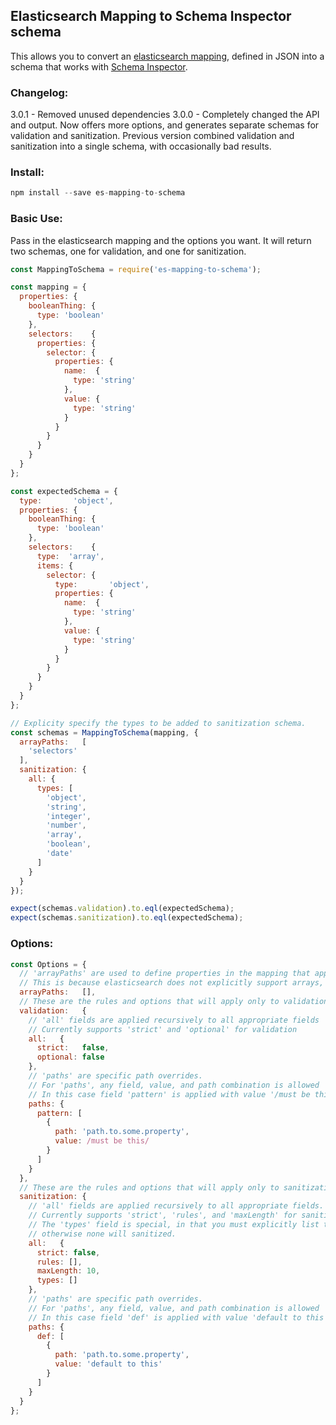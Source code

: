 ## Elasticsearch Mapping to Schema Inspector schema

This allows you to convert an [elasticsearch mapping](https://www.elastic.co/guide/en/elasticsearch/reference/current/mapping.html), defined in JSON
into a schema that works with [Schema Inspector](http://atinux.github.io/schema-inspector/).

### Changelog:
3.0.1 - Removed unused dependencies
3.0.0 - Completely changed the API and output. Now offers more options, and generates separate schemas for validation and 
sanitization. Previous version combined validation and sanitization into a single schema, with occasionally bad results.

### Install:
```javascript
npm install --save es-mapping-to-schema
```

### Basic Use:
Pass in the elasticsearch mapping and the options you want. It will return two schemas, one for validation, and one for sanitization. 

```javascript
const MappingToSchema = require('es-mapping-to-schema');

const mapping = {
  properties: {
    booleanThing: {
      type: 'boolean'
    },
    selectors:    {
      properties: {
        selector: {
          properties: {
            name:  {
              type: 'string'
            },
            value: {
              type: 'string'
            }
          }
        }
      }
    }
  }
};

const expectedSchema = {
  type:       'object',
  properties: {
    booleanThing: {
      type: 'boolean'
    },
    selectors:    {
      type:  'array',
      items: {
        selector: {
          type:       'object',
          properties: {
            name:  {
              type: 'string'
            },
            value: {
              type: 'string'
            }
          }
        }
      }
    }
  }
};

// Explicity specify the types to be added to sanitization schema.
const schemas = MappingToSchema(mapping, {
  arrayPaths:   [
    'selectors'
  ],
  sanitization: {
    all: {
      types: [
        'object',
        'string',
        'integer',
        'number',
        'array',
        'boolean',
        'date'
      ]
    }
  }
});

expect(schemas.validation).to.eql(expectedSchema);
expect(schemas.sanitization).to.eql(expectedSchema);
```

### Options:
```javascript
const Options = {
  // 'arrayPaths' are used to define properties in the mapping that appear as objects but should be validated as arrays
  // This is because elasticsearch does not explicitly support arrays, but schema inspector does
  arrayPaths:   [],
  // These are the rules and options that will apply only to validation schema generation
  validation:   {
    // 'all' fields are applied recursively to all appropriate fields
    // Currently supports 'strict' and 'optional' for validation
    all:   {
      strict:   false,
      optional: false
    },
    // 'paths' are specific path overrides.
    // For 'paths', any field, value, and path combination is allowed
    // In this case field 'pattern' is applied with value '/must be this/' to property 'path.to.some.property'
    paths: {
      pattern: [
        {
          path: 'path.to.some.property',
          value: /must be this/
        }
      ]
    }
  },
  // These are the rules and options that will apply only to sanitization schema generation
  sanitization: {
    // 'all' fields are applied recursively to all appropriate fields.
    // Currently supports 'strict', 'rules', and 'maxLength' for sanitization.
    // The 'types' field is special, in that you must explicitly list the types you want to sanitize
    // otherwise none will sanitized.
    all:   {
      strict: false,
      rules: [],
      maxLength: 10,
      types: []
    },
    // 'paths' are specific path overrides.
    // For 'paths', any field, value, and path combination is allowed
    // In this case field 'def' is applied with value 'default to this' to property 'path.to.some.property'
    paths: {
      def: [
        {
          path: 'path.to.some.property',
          value: 'default to this'
        }
      ]
    }
  }
};
```
